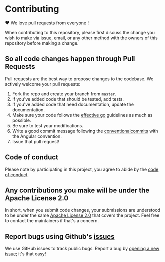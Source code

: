 # Contributing

♥ We love pull requests from everyone !

When contributing to this repository, please first discuss the change you wish
to make via issue, email, or any other method with the owners of this repository
before making a change.

## So all code changes happen through Pull Requests

Pull requests are the best way to propose changes to the codebase. We actively
welcome your pull requests:

1. Fork the repo and create your branch from `master`.
2. If you've added code that should be tested, add tests.
3. If you've added code that need documentation, update the documentation.
4. Make sure your code follows the [effective go](https://golang.org/doc/effective_go.html) guidelines as much as possible.
5. Be sure to test your modifications.
6. Write a good commit message following the [conventionalcommits](https://www.conventionalcommits.org/en/v1.0.0/) with the Angular convention.
7. Issue that pull request!

## Code of conduct

Please note by participating in this project, you agree to abide by the [code of conduct].

[code of conduct]: https://github.com/oxyno-zeta/gomock-extra-matcher/blob/master/.github/CODE_OF_CONDUCT.md

## Any contributions you make will be under the Apache License 2.0

In short, when you submit code changes, your submissions are understood to be
under the same [Apache License 2.0](https://choosealicense.com/licenses/apache-2.0/) that
covers the project. Feel free to contact the maintainers if that's a concern.

## Report bugs using Github's [issues](https://github.com/oxyno-zeta/gomock-extra-matcher/issues)

We use GitHub issues to track public bugs. Report a bug by [opening a new
issue](https://github.com/oxyno-zeta/gomock-extra-matcher/issues/new); it's that easy!
